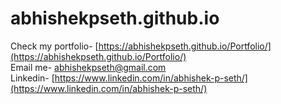 # abhishekpseth.github.io
Check my portfolio- [https://abhishekpseth.github.io/Portfolio/](https://abhishekpseth.github.io/Portfolio/) <br>
Email me- [abhishekpseth@gmail.com](abhishekpseth@gmail.com) <br>
Linkedin- [https://www.linkedin.com/in/abhishek-p-seth/](https://www.linkedin.com/in/abhishek-p-seth/)<br>
